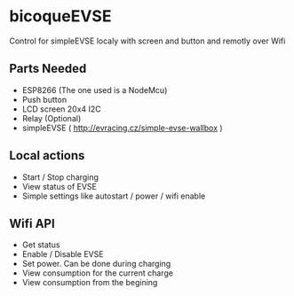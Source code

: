 # bicoqueEVSE
Control for simpleEVSE localy with screen and button and remotly over Wifi

## Parts Needed
- ESP8266 (The one used is a NodeMcu)
- Push button 
- LCD screen 20x4 I2C
- Relay (Optional)
- simpleEVSE ( http://evracing.cz/simple-evse-wallbox )

## Local actions
- Start / Stop charging
- View status of EVSE
- Simple settings like autostart / power / wifi enable

## Wifi API
- Get status
- Enable / Disable EVSE
- Set power. Can be done during charging
- View consumption for the current charge
- View consumption from the begining
